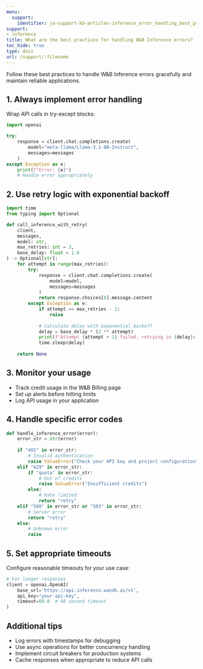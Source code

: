 ```yaml
---
menu:
  support:
    identifier: ja-support-kb-articles-inference_error_handling_best_practices
support:
- inference
title: What are the best practices for handling W&B Inference errors?
toc_hide: true
type: docs
url: /support/:filename
---
```


Follow these best practices to handle W&B Inference errors gracefully and maintain reliable applications.

## 1. Always implement error handling

Wrap API calls in try-except blocks:

```python
import openai

try:
    response = client.chat.completions.create(
        model="meta-llama/Llama-3.1-8B-Instruct",
        messages=messages
    )
except Exception as e:
    print(f"Error: {e}")
    # Handle error appropriately
```

## 2. Use retry logic with exponential backoff

```python
import time
from typing import Optional

def call_inference_with_retry(
    client, 
    messages, 
    model: str,
    max_retries: int = 3,
    base_delay: float = 1.0
) -> Optional[str]:
    for attempt in range(max_retries):
        try:
            response = client.chat.completions.create(
                model=model,
                messages=messages
            )
            return response.choices[0].message.content
        except Exception as e:
            if attempt == max_retries - 1:
                raise
            
            # Calculate delay with exponential backoff
            delay = base_delay * (2 ** attempt)
            print(f"Attempt {attempt + 1} failed, retrying in {delay}s...")
            time.sleep(delay)
    
    return None
```

## 3. Monitor your usage

- Track credit usage in the W&B Billing page
- Set up alerts before hitting limits
- Log API usage in your application

## 4. Handle specific error codes

```python
def handle_inference_error(error):
    error_str = str(error)
    
    if "401" in error_str:
        # Invalid authentication
        raise ValueError("Check your API key and project configuration")
    elif "429" in error_str:
        if "quota" in error_str:
            # Out of credits
            raise ValueError("Insufficient credits")
        else:
            # Rate limited
            return "retry"
    elif "500" in error_str or "503" in error_str:
        # Server error
        return "retry"
    else:
        # Unknown error
        raise
```

## 5. Set appropriate timeouts

Configure reasonable timeouts for your use case:

```python
# For longer responses
client = openai.OpenAI(
    base_url='https://api.inference.wandb.ai/v1',
    api_key="your-api-key",
    timeout=60.0  # 60 second timeout
)
```

## Additional tips

- Log errors with timestamps for debugging
- Use async operations for better concurrency handling
- Implement circuit breakers for production systems
- Cache responses when appropriate to reduce API calls